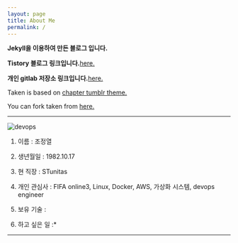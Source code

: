 ```yaml
---
layout: page
title: About Me
permalink: /
---
```


**Jekyll을 이용하여 만든 블로그 입니다.**

**Tistory 블로그 링크입니다.**[here.](http://realx1017.tistory.com)

**개인 gitlab 저장소 링크입니다.**[here.](http://175.207.12.188:7080/)

Taken is based on [chapter tumblr theme.](http://theme-chapter.tumblr.com/)

You can fork taken from [here.](https://github.com/vfalanis/taken)


---
![devops]({{http://realx1017.github.io}}/devops.png)

1. 이름 :  조정열

2. 생년월일 : 1982.10.17

3. 현 직장 : STunitas

4. 개인 관심사 : FIFA online3, Linux, Docker, AWS, 가상화 시스템, devops engineer

5. 보유 기술 :

6. 하고 싶은 일 :*


---

